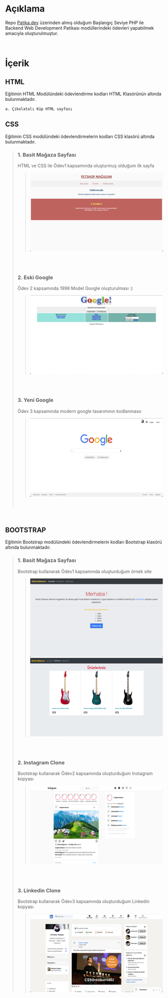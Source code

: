 # Açıklama

Repo [Patika.dev](https://www.patika.dev/) üzerinden almış olduğum Başlangıç Seviye PHP ile Backend Web Development Patikası modüllerindeki ödevleri yapabilmek amacıyla oluşturulmuştur.

<br>

İçerik
==============
## HTML

Eğitimin HTML Modülündeki ödevlendirme kodları HTML Klasörünün altında bulunmaktadır.

    a. Çikolatalı Küp HTML sayfası

## CSS

Eğitimin CSS modülündeki ödevlendirmelerin kodları CSS klasörü altında bulunmaktadır.
    
> ### 1. Basit Mağaza Sayfası
> 
> HTML ve CSS ile Ödev1 kapsamında oluşturmuş olduğum ilk  sayfa
>> <img src="https://raw.githubusercontent.com/ElifBahar/Patika.dev-BaslangicSeviyePHP/master/CSS/odev1/odev1ProjectImage.png" height="250" width="450" >
> <br>
> <br>
>
> ### 2. Eski Google
> 
> Ödev 2 kapsamında 1998 Model Google oluşturulması :)
>> <img src="https://raw.githubusercontent.com/ElifBahar/Patika.dev-BaslangicSeviyePHP/master/CSS/odev2/odev2ProjectImage.png" height="250" width="450" >
> <br>
> <br>
>
> ### 3. Yeni Google
>
> Ödev 3 kapsamında modern google tasarımının kodlanmaso
>> <img src="https://raw.githubusercontent.com/ElifBahar/Patika.dev-BaslangicSeviyePHP/master/CSS/odev3/assets/odev3ProjectImage.png" height="250" width="450">
> <br>
<br>

BOOTSTRAP
-------
Eğitimin Bootstrap modülündeki ödevlendirmelerin kodları Bootstrap klasörü altında bulunmaktadır.

> ### 1. Basit Mağaza Sayfası
>
> Bootstrap kullanarak Ödev1 kapsamında oluşturduğum örnek site
>
>> <img src="https://raw.githubusercontent.com/ElifBahar/Patika.dev-BaslangicSeviyePHP/master/BOOTSTRAP/odev1/odev1ProjectImage.png" height="250" width="450" >
>> <img src="https://raw.githubusercontent.com/ElifBahar/Patika.dev-BaslangicSeviyePHP/master/BOOTSTRAP/odev1/odev1ProjectImage2.PNG" height="250" width="450" >
> <br>
> <br>
>
> ### 2. Instagram Clone
> 
> Bootstrap kullanarak Ödev2 kapsamında oluşturduğum Instagram kopyası
>
>> <img src="https://raw.githubusercontent.com/ElifBahar/Patika.dev-BaslangicSeviyePHP/master/BOOTSTRAP/odev2/assets/odev2ProjectImage1.PNG" height="250" width="450" >
> <br>
> <br>
>
> ### 3. Linkedin Clone
>
> Bootstrap kullanarak Ödev3 kapsamında oluşturduğum Linkedin kopyası
>
>> <img src="https://raw.githubusercontent.com/ElifBahar/Patika.dev-BaslangicSeviyePHP/master/BOOTSTRAP/odev3/assets/odev3ProjectPreview.png" height="250" width="450" >
